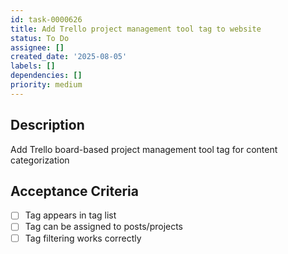 ```yaml
---
id: task-0000626
title: Add Trello project management tool tag to website
status: To Do
assignee: []
created_date: '2025-08-05'
labels: []
dependencies: []
priority: medium
---
```


## Description

Add Trello board-based project management tool tag for content categorization

## Acceptance Criteria

- [ ] Tag appears in tag list
- [ ] Tag can be assigned to posts/projects
- [ ] Tag filtering works correctly
